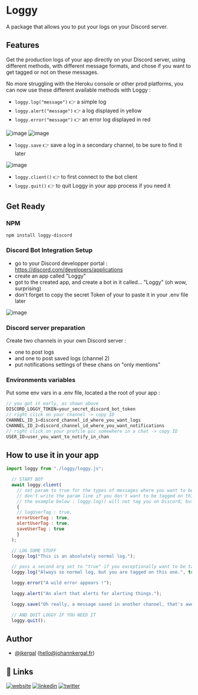 # Loggy
A package that allows you to put your logs on your Discord server.


## Features
Get the production logs of your app directly on your Discord server, using different methods, with different message formats, and chose if you want to get tagged or not on these messages. 

No more struggling with the Heroku console or other prod platforms, you can now use these different available methods with Loggy :

- `loggy.log("message")` 👉 a simple log
- `loggy.alert("message")` 👉 a log displayed in yellow
- `loggy.error("message")` 👉 an error log displayed in red

![image](https://johannkergal.fr/uploads-hosting/logs-loggy.png)
![image](https://johannkergal.fr/uploads-hosting/tagged-message.png)

- `loggy.save` 👉 save a log in a secondary channel, to be sure to find it later

![image](https://johannkergal.fr/uploads-hosting/saved-log-loggy.png)

- `loggy.client()` 👉  to first connect to the bot client 
- `loggy.quit()` 👉  to quit Loggy in your app process if you need it



## Get Ready

### NPM
`npm install loggy-discord`

### Discord Bot Integration Setup
- go to your Discord developper portal : https://discord.com/developers/applications
- create an app called "Loggy"
- got to the created app, and create a bot in it called... "Loggy" (oh wow, surprising)
- don't forget to copy the secret Token of your to paste it in your .env file later

![image](https://johannkergal.fr/uploads-hosting/bot-token.png)

### Discord server preparation
Create two channels in your own Discord server : 
- one to post logs
- and one to post saved logs (channel 2) 
- put notifications settings of these chans on "only mentions"

### Environments variables
Put some env vars in a .env file, located a the root of your app :
```javascript
// you got it early, as shown above
DISCORD_LOGGY_TOKEN=your_secret_discord_bot_token 
// right click on your channel -> copy ID
CHANNEL_ID_1=discord_channel_id_where_you_want_logs
CHANNEL_ID_2=discord_channel_id_where_you_want_notifications
// right click on your profile pic somewhere in a chat -> copy ID
USER_ID=user_you_want_to_notify_in_chan
```

## How to use it in your app

```javascript
import loggy from "./loggy/loggy.js";

  // START BOT
  await loggy.client(
    // set param to true for the types of messages where you want to be tagged on Discord
    // don't write the param line if you don't want to be tagged on this type of message
    // the example below : loggy.log() will not tag you on Discord, but .error(), .alert() and .save() will
    {
    // logUserTag : true, 
    errorUserTag : true, 
    alertUserTag : true, 
    saveUserTag : true
    }
  );

  // LOG SOME STUFF
  loggy.log("This is an absolutely normal log.");

  // pass a second arg set to "true" if you exceptionally want to be tagged on this particular .log line
  loggy.log("Always so normal log, but you are tagged on this one.", true);

  loggy.error("A wild error appears !");

  loggy.alert("An alert that alerts for alerting things.");

  loggy.save("Oh really, a message saved in another channel, that's awesome !");

  // AND QUIT LOGGY IF YOU NEED IT
  loggy.quit();
```

## Author

- [@jkergal](https://github.com/jkergal) (hello@johannkergal.fr)


## 🔗 Links
[![website](https://img.shields.io/badge/my_website-000?style=for-the-badge&logo=ko-fi&logoColor=white)](https://johannkergal.fr/)
[![linkedin](https://img.shields.io/badge/linkedin-0A66C2?style=for-the-badge&logo=linkedin&logoColor=white)](https://www.linkedin.com/in/johannkergal)
[![twitter](https://img.shields.io/badge/twitter-1DA1F2?style=for-the-badge&logo=twitter&logoColor=white)](https://twitter.com/zetyd)
